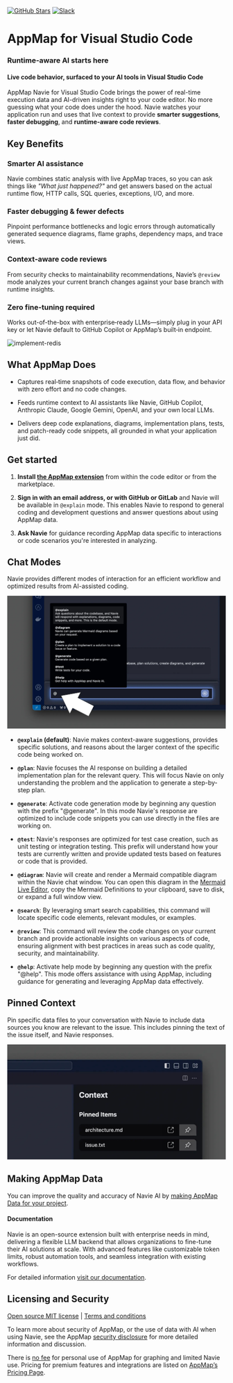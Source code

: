 [![GitHub Stars](https://img.shields.io/github/stars/getappmap/vscode-appland?style=social)](https://github.com/getappmap/vscode-appland)
[![Slack](https://img.shields.io/badge/Slack-Join%20the%20community-green)](https://appmap.io/slack)

# AppMap for Visual Studio Code

### Runtime‑aware AI starts here

#### **Live code behavior, surfaced to your AI tools in Visual Studio Code**

AppMap Navie for Visual Studio Code brings the power of real-time execution data and AI-driven
insights right to your code editor. No more guessing what your code does under the hood. Navie
watches your application run and uses that live context to provide **smarter suggestions**, **faster
debugging**, and **runtime-aware code reviews**.

## Key Benefits

### Smarter AI assistance

Navie combines static analysis with live AppMap traces, so you can ask things like _"What just
happened?"_ and get answers based on the actual runtime flow, HTTP calls, SQL queries, exceptions,
I/O, and more.

### Faster debugging & fewer defects

Pinpoint performance bottlenecks and logic errors through automatically generated sequence diagrams,
flame graphs, dependency maps, and trace views.

### Context‑aware code reviews

From security checks to maintainability recommendations, Navie’s `@review` mode analyzes your
current branch changes against your base branch with runtime insights.

### Zero fine‑tuning required

Works out-of-the-box with enterprise‑ready LLMs—simply plug in your API key or let Navie default to
GitHub Copilot or AppMap’s built‑in endpoint.

![implement-redis](https://github.com/getappmap/vscode-appland/assets/511733/46243179-893e-474c-925a-91b385c3468d)

## What AppMap Does

- Captures real‑time snapshots of code execution, data flow, and behavior with zero effort and no
  code changes.

- Feeds runtime context to AI assistants like Navie, GitHub Copilot, Anthropic Claude, Google
  Gemini, OpenAI, and your own local LLMs.

- Delivers deep code explanations, diagrams, implementation plans, tests, and patch-ready code
  snippets, all grounded in what your application just did.

## Get started

1. **Install
   [the AppMap extension](https://marketplace.visualstudio.com/items?itemName=appland.appmap)** from
   within the code editor or from the marketplace.

2. **Sign in with an email address, or with GitHub or GitLab** and Navie will be available in
   `@explain` mode. This enables Navie to respond to general coding and development questions and
   answer questions about using AppMap data.

3. **Ask Navie** for guidance recording AppMap data specific to interactions or code scenarios
   you're interested in analyzing.

## Chat Modes

Navie provides different modes of interaction for an efficient workflow and optimized results from
AI-assisted coding.

![Chat Modes](https://github.com/getappmap/vscode-appland/blob/master/images/command-palette-menu.jpg?raw=true)

- **`@explain` (default)**: Navie makes context-aware suggestions, provides specific solutions, and
  reasons about the larger context of the specific code being worked on.

- **`@plan`**: Navie focuses the AI response on building a detailed implementation plan for the
  relevant query. This will focus Navie on only understanding the problem and the application to
  generate a step-by-step plan.

- **`@generate`**: Activate code generation mode by beginning any question with the prefix
  "@generate". In this mode Navie's response are optimized to include code snippets you can use
  directly in the files are working on.

- **`@test`**: Navie's responses are optimized for test case creation, such as unit testing or
  integration testing. This prefix will understand how your tests are currently written and provide
  updated tests based on features or code that is provided.

- **`@diagram`**: Navie will create and render a Mermaid compatible diagram within the Navie chat
  window. You can open this diagram in the [Mermaid Live Editor](https://mermaid.live), copy the
  Mermaid Definitions to your clipboard, save to disk, or expand a full window view.

- **`@search`**: By leveraging smart search capabilities, this command will locate specific code
  elements, relevant modules, or examples.

- **`@review`**: This command will review the code changes on your current branch and provide
  actionable insights on various aspects of code, ensuring alignment with best practices in areas
  such as code quality, security, and maintainability.

- **`@help`**: Activate help mode by beginning any question with the prefix "@help". This mode
  offers assistance with using AppMap, including guidance for generating and leveraging AppMap data
  effectively.

## Pinned Context

Pin specific data files to your conversation with Navie to include data sources you know are
relevant to the issue. This includes pinning the text of the issue itself, and Navie responses.

![Pinned Context](https://github.com/getappmap/vscode-appland/blob/master/images/pinned-context.jpg?raw=true)

## Making AppMap Data

You can improve the quality and accuracy of Navie AI by
[making AppMap Data for your project](https://appmap.io/docs/get-started-with-appmap/making-appmap-data.html).

#### Documentation

Navie is an open-source extension built with enterprise needs in mind, delivering a flexible LLM
backend that allows organizations to fine-tune their AI solutions at scale. With advanced features
like customizable token limits, robust automation tools, and seamless integration with existing
workflows.

For detailed information [visit our documentation](https://appmap.io/docs/appmap-docs.html).

## Licensing and Security

[Open source MIT license](https://github.com/getappmap/vscode-appland/blob/master/LICENSE) |
[Terms and conditions](https://appmap.io/community/terms-and-conditions.html)

To learn more about security of AppMap, or the use of data with AI when using Navie, see the AppMap
[security disclosure](https://appmap.io/security) for more detailed information and discussion.

There is [no fee](https://appmap.io/pricing) for personal use of AppMap for graphing and limited
Navie use. Pricing for premium features and integrations are listed on
[AppMap’s Pricing Page](https://appmap.io/pricing).
